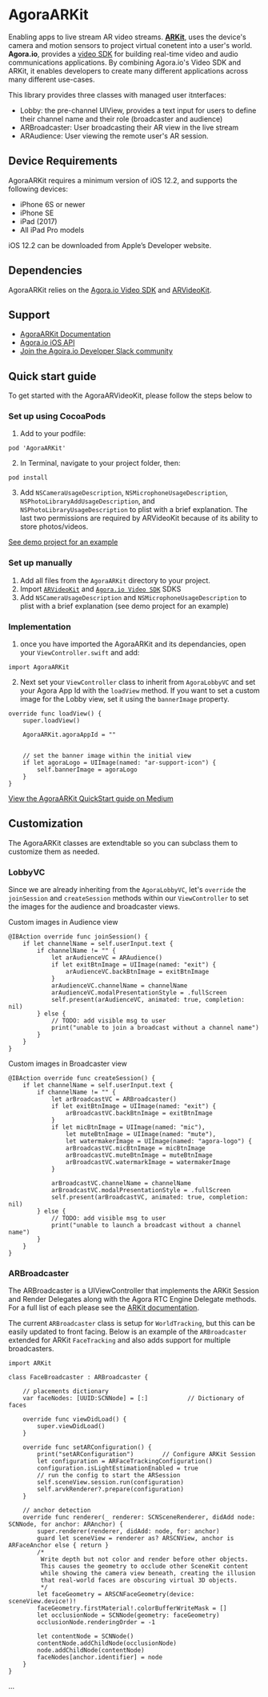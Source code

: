 # AgoraARKit
Enabling apps to live stream AR video streams. **[ARKit](https://developer.apple.com/augmented-reality/)**, uses the device's camera and motion sensors to project virtual conetent into a user's world. **Agora.io**, provides a [video SDK](https://docs.agora.io/en/Video/product_video?platform=All%20Platforms) for building real-time video and audio communications applications. By combining Agora.io's Video SDK and ARKit, it enables developers to create many different applications across many different use-cases. 

This library provides three classes with managed user itnterfaces:
- Lobby: the pre-channel UIView, provides a text input for users to define their channel name and their role (broadcaster and audience)
- ARBroadcaster: User broadcasting their AR view in the live stream
- ARAudience: User viewing the remote user's AR session.

## Device Requirements
AgoraARKit requires a minimum version of iOS 12.2, and supports the following devices:
- iPhone 6S or newer
- iPhone SE
- iPad (2017)
- All iPad Pro models

iOS 12.2 can be downloaded from Apple’s Developer website.

## Dependencies
AgoraARKit relies on the [Agora.io Video SDK](https://docs.agora.io/en/Agora%20Platform/downloads) and [ARVideoKit](https://github.com/AFathi/ARVideoKit).

## Support
- [AgoraARKit Documentation](https://agoraio-community.github.io/Agora-ARKit)
- [Agora.io iOS API](https://docs.agora.io/en/Video/API%20Reference/oc/docs/headers/Agora-Objective-C-API-Overview.html)
- [Join the Agoira.io Developer Slack community](https://join.slack.com/t/agoraiodev/shared_invite/enQtNjk0OTg4ODgyNTc5LTczOWQ0YjBkMTMwZDFmYzViYjIxNjg4YTM0OWEzZjdkODM1NDNmOTM1ZTE4Y2Q1ZWUwMjNjMzMxMmZiNGI3ODg)


## Quick start guide
To get started with the AgoraARVideoKit, please follow the steps below to 

### Set up using CocoaPods
1. Add to your podfile:

`pod 'AgoraARKit'`

2. In Terminal, navigate to your project folder, then:

`pod install`

3. Add `NSCameraUsageDescription`, `NSMicrophoneUsageDescription`, `NSPhotoLibraryAddUsageDescription`, and `NSPhotoLibraryUsageDescription` to plist with a brief explanation. The last two permissions are required by ARVideoKit because of its ability to store photos/videos. 

[See demo project for an example](https://github.com/digitallysavvy/AgoraARKitDemo)

### Set up manually
1. Add all files from the `AgoraARKit` directory to your project.
2. Import [`ARVideoKit`](https://github.com/AFathi/ARVideoKit) and [`Agora.io Video SDK`](https://docs.agora.io/en/Agora%20Platform/downloads) SDKS
3. Add `NSCameraUsageDescription` and `NSMicrophoneUsageDescription` to plist with a brief explanation (see demo project for an example)

### Implementation
1. once you have imported the AgoraARKit and its dependancies, open your `ViewController.swift` and add:
```
import AgoraARKit
```

2. Next set your `ViewController` class to inherit from `AgoraLobbyVC` and set your Agora App Id with the `loadView` method. If you want to set a custom image for the Lobby view, set it using the `bannerImage` property.
```
override func loadView() {
    super.loadView()
    
    AgoraARKit.agoraAppId = ""

    
    // set the banner image within the initial view
    if let agoraLogo = UIImage(named: "ar-support-icon") {
        self.bannerImage = agoraLogo
    }
}
```

[View the AgoraARKit QuickStart guide on Medium](https://medium.com/@hermes_11327/agoraarkit-quickstart-guide-384028c66163)

## Customization
The AgoraARKit classes are extendtable so you can subclass them to customize them as needed. 

### LobbyVC
Since we are already inheriting from the `AgoraLobbyVC`, let's `override` the `joinSession` and `createSession` methods within our `ViewController` to set the images for the audience and broadcaster views.

Custom images in Audience view
```
@IBAction override func joinSession() {
    if let channelName = self.userInput.text {
        if channelName != "" {
            let arAudienceVC = ARAudience()
            if let exitBtnImage = UIImage(named: "exit") {
                arAudienceVC.backBtnImage = exitBtnImage
            }
            arAudienceVC.channelName = channelName
            arAudienceVC.modalPresentationStyle = .fullScreen
            self.present(arAudienceVC, animated: true, completion: nil)
        } else {
            // TODO: add visible msg to user
            print("unable to join a broadcast without a channel name")
        }
    }
}
```

Custom images in Broadcaster view
```
@IBAction override func createSession() {
    if let channelName = self.userInput.text {
        if channelName != "" {
            let arBroadcastVC = ARBroadcaster()
            if let exitBtnImage = UIImage(named: "exit") {
                arBroadcastVC.backBtnImage = exitBtnImage
            }
            if let micBtnImage = UIImage(named: "mic"),
                let muteBtnImage = UIImage(named: "mute"),
                let watermakerImage = UIImage(named: "agora-logo") {
                arBroadcastVC.micBtnImage = micBtnImage
                arBroadcastVC.muteBtnImage = muteBtnImage
                arBroadcastVC.watermarkImage = watermakerImage
            }
            
            arBroadcastVC.channelName = channelName
            arBroadcastVC.modalPresentationStyle = .fullScreen
            self.present(arBroadcastVC, animated: true, completion: nil)
        } else {
            // TODO: add visible msg to user
            print("unable to launch a broadcast without a channel name")
        }
    }
}
```

### ARBroadcaster
The ARBroadcaster is a UIViewController that implements the ARKit Session and Render Delegates along with the Agora RTC Engine Delegate methods. For a full list of each please see the [ARKit documentation](https://agoraio-community.github.io/Agora-ARKit).

The current `ARBroadcaster` class is setup for `WorldTracking`, but this can be easily updated to front facing. Below is an example of the `ARBroadcaster` extended for ARKit `FaceTracking` and also adds support for multiple broadcasters.

```
import ARKit

class FaceBroadcaster : ARBroadcaster {
    
    // placements dictionary
    var faceNodes: [UUID:SCNNode] = [:]           // Dictionary of faces
    
    override func viewDidLoad() {
        super.viewDidLoad() 
    }
    
    override func setARConfiguration() {
        print("setARConfiguration")        // Configure ARKit Session
        let configuration = ARFaceTrackingConfiguration()
        configuration.isLightEstimationEnabled = true
        // run the config to start the ARSession
        self.sceneView.session.run(configuration)
        self.arvkRenderer?.prepare(configuration)
    }
    
    // anchor detection
    override func renderer(_ renderer: SCNSceneRenderer, didAdd node: SCNNode, for anchor: ARAnchor) {
        super.renderer(renderer, didAdd: node, for: anchor)
        guard let sceneView = renderer as? ARSCNView, anchor is ARFaceAnchor else { return }
        /*
         Write depth but not color and render before other objects.
         This causes the geometry to occlude other SceneKit content
         while showing the camera view beneath, creating the illusion
         that real-world faces are obscuring virtual 3D objects.
         */
        let faceGeometry = ARSCNFaceGeometry(device: sceneView.device!)!
        faceGeometry.firstMaterial!.colorBufferWriteMask = []
        let occlusionNode = SCNNode(geometry: faceGeometry)
        occlusionNode.renderingOrder = -1
        
        let contentNode = SCNNode()
        contentNode.addChildNode(occlusionNode)
        node.addChildNode(contentNode)
        faceNodes[anchor.identifier] = node
    }
}
```
...
